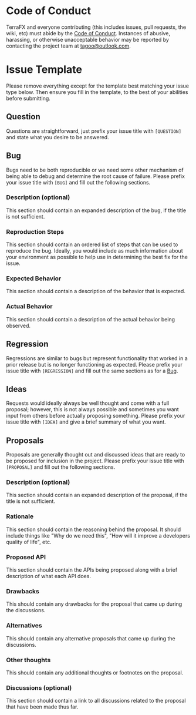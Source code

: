 # Code of Conduct

TerraFX and everyone contributing (this includes issues, pull requests, the wiki, etc) must abide by the [Code of Conduct](CODE_OF_CONDUCT.md). Instances of abusive, harassing, or otherwise unacceptable behavior may be reported by contacting the project team at tagoo@outlook.com.

# Issue Template

Please remove everything except for the template best matching your issue type below. Then ensure you fill in the template, to the best of your abilities before submitting.

## Question

Questions are straightforward, just prefix your issue title with `[QUESTION]` and state what you desire to be answered.

## Bug

Bugs need to be both reproducible or we need some other mechanism of being able to debug and determine the root cause of failure. Please prefix your issue title with `[BUG]` and fill out the following sections.

### Description (optional)

This section should contain an expanded description of the bug, if the title is not sufficient.

### Reproduction Steps

This section should contain an ordered list of steps that can be used to reproduce the bug. Ideally, you would include as much information about your environment as possible to help use in determining the best fix for the issue.

### Expected Behavior

This section should contain a description of the behavior that is expected.

### Actual Behavior

This section should contain a description of the actual behavior being observed.


## Regression

Regressions are similar to bugs but represent functionality that worked in a prior release but is no longer functioning as expected. Please prefix your issue title with `[REGRESSION]` and fill out the same sections as for a [Bug](#bug).

## Ideas

Requests would ideally always be well thought and come with a full proposal; however, this is not always possible and sometimes you want input from others before actually proposing something. Please prefix your issue title with `[IDEA]` and give a brief summary of what you want. 

## Proposals

Proposals are generally thought out and discussed ideas that are ready to be proposed for inclusion in the project. Please prefix your issue title with `[PROPOSAL]` and fill out the following sections.

### Description (optional)

This section should contain an expanded description of the proposal, if the title is not sufficient.

### Rationale

This section should contain the reasoning behind the proposal. It should include things like "Why do we need this", "How will it improve a developers quality of life", etc.

### Proposed API

This section should contain the APIs being proposed along with a brief description of what each API does.

### Drawbacks

This should contain any drawbacks for the proposal that came up during the discussions.

### Alternatives

This should contain any alternative proposals that came up during the discussions.

### Other thoughts

This should contain any additional thoughts or footnotes on the proposal.

### Discussions (optional)

This section should contain a link to all discussions related to the proposal that have been made thus far.

